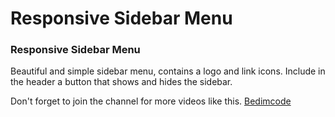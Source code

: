 # Responsive Sidebar Menu

### Responsive Sidebar Menu
Beautiful and simple sidebar menu, contains a logo and link icons. Include in the header a button that shows and hides the sidebar.

Don't forget to join the channel for more videos like this.
[Bedimcode](https://www.youtube.com/c/Bedimcode)
